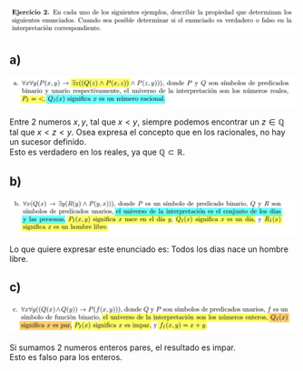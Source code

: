 
![alt text](image.png)

## a)
![alt text](image-1.png)  

Entre 2 numeros $x, y,$ tal que $x < y$, siempre podemos encontrar un $z \in \mathbb{Q}$
tal que $x < z < y$. Osea expresa el concepto que en los racionales, no hay un sucesor definido.  
Esto es verdadero en los reales, ya que $\mathbb{Q} \subset \mathbb{R}$.

## b)
![alt text](image-2.png)  

Lo que quiere expresar este enunciado es: Todos los dias nace un hombre libre.

## c)
![alt text](image-3.png)

Si sumamos 2 numeros enteros pares, el resultado es impar.  
Esto es falso para los enteros.
